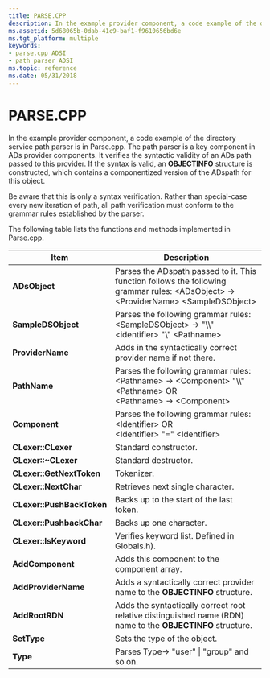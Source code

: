 ```yaml
---
title: PARSE.CPP
description: In the example provider component, a code example of the directory service path parser is in Parse.cpp.
ms.assetid: 5d68065b-0dab-41c9-baf1-f9610656bd6e
ms.tgt_platform: multiple
keywords:
- parse.cpp ADSI
- path parser ADSI
ms.topic: reference
ms.date: 05/31/2018
---
```


# PARSE.CPP

In the example provider component, a code example of the directory service path parser is in Parse.cpp. The path parser is a key component in ADs provider components. It verifies the syntactic validity of an ADs path passed to this provider. If the syntax is valid, an **OBJECTINFO** structure is constructed, which contains a componentized version of the ADspath for this object.

Be aware that this is only a syntax verification. Rather than special-case every new iteration of path, all path verification must conform to the grammar rules established by the parser.

The following table lists the functions and methods implemented in Parse.cpp.



| Item                      | Description                                                                                                                                                            |
|---------------------------|------------------------------------------------------------------------------------------------------------------------------------------------------------------------|
| **ADsObject**             | Parses the ADspath passed to it. This function follows the following grammar rules: &lt;ADsObject&gt; -> &lt;ProviderName&gt; &lt;SampleDSObject&gt;<br/>     |
| **SampleDSObject**        | Parses the following grammar rules: &lt;SampleDSObject&gt; -> "\\\\" &lt;identifier&gt; "\\" &lt;Pathname&gt;<br/>                                            |
| **ProviderName**          | Adds in the syntactically correct provider name if not there.                                                                                                          |
| **PathName**              | Parses the following grammar rules: &lt;Pathname&gt; -> &lt;Component&gt; "\\\\" &lt;Pathname&gt; OR<br/> &lt;Pathname&gt; -> &lt;Component&gt;<br/> |
| **Component**             | Parses the following grammar rules: &lt;Identifier&gt; OR<br/> &lt;Identifier&gt; "=" &lt;Identifier&gt;<br/>                                              |
| **CLexer::CLexer**        | Standard constructor.                                                                                                                                                  |
| **CLexer::~CLexer**       | Standard destructor.                                                                                                                                                   |
| **CLexer::GetNextToken**  | Tokenizer.                                                                                                                                                             |
| **CLexer::NextChar**      | Retrieves next single character.                                                                                                                                       |
| **CLexer::PushBackToken** | Backs up to the start of the last token.                                                                                                                               |
| **CLexer::PushbackChar**  | Backs up one character.                                                                                                                                                |
| **CLexer::IsKeyword**     | Verifies keyword list. Defined in Globals.h).                                                                                                                          |
| **AddComponent**          | Adds this component to the component array.                                                                                                                            |
| **AddProviderName**       | Adds a syntactically correct provider name to the **OBJECTINFO** structure.                                                                                            |
| **AddRootRDN**            | Adds the syntactically correct root relative distinguished name (RDN) name to the **OBJECTINFO** structure.                                                            |
| **SetType**               | Sets the type of the object.                                                                                                                                           |
| **Type**                  | Parses Type-> "user" \| "group" and so on.                                                                                                                          |



 

 

 





